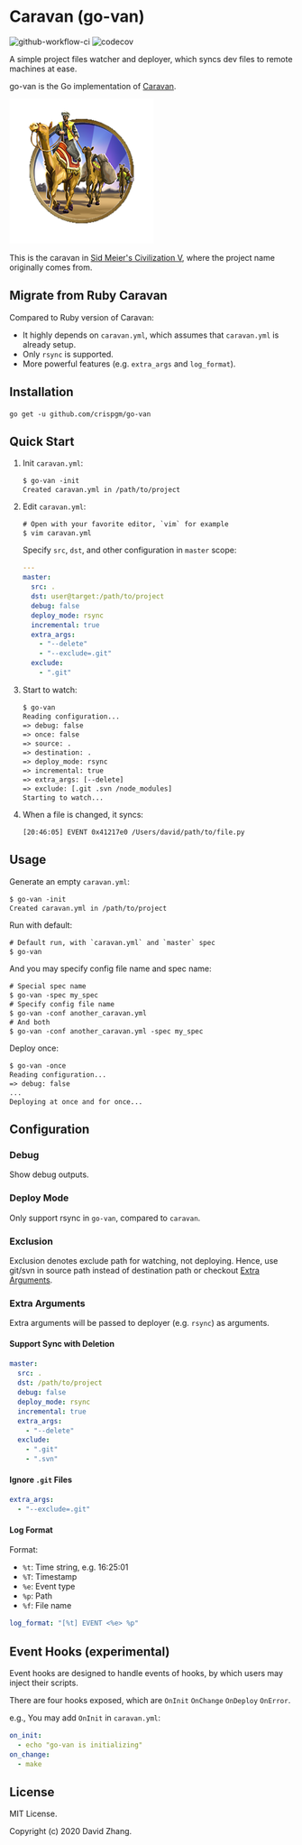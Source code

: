 # Caravan (go-van)

![github-workflow-ci](https://github.com/crispgm/go-van/workflows/ci/badge.svg)
![codecov](https://codecov.io/gh/crispgm/go-van/branch/master/graph/badge.svg)

A simple project files watcher and deployer, which syncs dev files to remote machines at ease.

go-van is the Go implementation of [Caravan](https://github.com/crispgm/caravan).

![Caravan in Civ5](/assets/civ-5-caravan.png)

This is the caravan in [Sid Meier's Civilization V](http://www.civilization5.com/), where the project name originally comes from.

## Migrate from Ruby Caravan

Compared to Ruby version of Caravan:

- It highly depends on `caravan.yml`, which assumes that `caravan.yml` is already setup.
- Only `rsync` is supported.
- More powerful features (e.g. `extra_args` and `log_format`).

## Installation

```shell
go get -u github.com/crispgm/go-van
```

## Quick Start

1. Init `caravan.yml`:

   ```shell
   $ go-van -init
   Created caravan.yml in /path/to/project
   ```

2. Edit `caravan.yml`:

   ```shell
   # Open with your favorite editor, `vim` for example
   $ vim caravan.yml
   ```

   Specify `src`, `dst`, and other configuration in `master` scope:

   ```yaml
   ---
   master:
     src: .
     dst: user@target:/path/to/project
     debug: false
     deploy_mode: rsync
     incremental: true
     extra_args:
       - "--delete"
       - "--exclude=.git"
     exclude:
       - ".git"
   ```

3. Start to watch:

   ```shell
   $ go-van
   Reading configuration...
   => debug: false
   => once: false
   => source: .
   => destination: .
   => deploy_mode: rsync
   => incremental: true
   => extra_args: [--delete]
   => exclude: [.git .svn /node_modules]
   Starting to watch...
   ```

4. When a file is changed, it syncs:

   ```shell
   [20:46:05] EVENT 0x41217e0 /Users/david/path/to/file.py
   ```

## Usage

Generate an empty `caravan.yml`:

```shell
$ go-van -init
Created caravan.yml in /path/to/project
```

Run with default:

```shell
# Default run, with `caravan.yml` and `master` spec
$ go-van
```

And you may specify config file name and spec name:

```shell
# Special spec name
$ go-van -spec my_spec
# Specify config file name
$ go-van -conf another_caravan.yml
# And both
$ go-van -conf another_caravan.yml -spec my_spec
```

Deploy once:

```shell
$ go-van -once
Reading configuration...
=> debug: false
...
Deploying at once and for once...
```

## Configuration

### Debug

Show debug outputs.

### Deploy Mode

Only support rsync in `go-van`, compared to `caravan`.

### Exclusion

Exclusion denotes exclude path for watching, not deploying. Hence, use git/svn in source path instead of destination path or checkout [Extra Arguments](#extra-arguments).

### Extra Arguments

Extra arguments will be passed to deployer (e.g. `rsync`) as arguments.

#### Support Sync with Deletion

```yaml
master:
  src: .
  dst: /path/to/project
  debug: false
  deploy_mode: rsync
  incremental: true
  extra_args:
    - "--delete"
  exclude:
    - ".git"
    - ".svn"
```

#### Ignore `.git` Files

```yaml
extra_args:
  - "--exclude=.git"
```

#### Log Format

Format:

- `%t`: Time string, e.g. 16:25:01
- `%T`: Timestamp
- `%e`: Event type
- `%p`: Path
- `%f`: File name

```yaml
log_format: "[%t] EVENT <%e> %p"
```

## Event Hooks (experimental)

Event hooks are designed to handle events of hooks, by which users may inject their scripts.

There are four hooks exposed, which are `OnInit` `OnChange` `OnDeploy` `OnError`.

e.g., You may add `OnInit` in `caravan.yml`:

```yaml
on_init:
  - echo "go-van is initializing"
on_change:
  - make
```

## License

MIT License.

Copyright (c) 2020 David Zhang.
